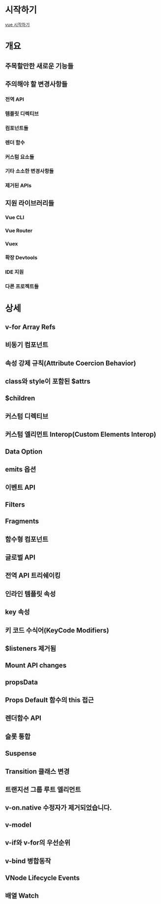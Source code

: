 # 시작하기
[vue 시작하기](https://v3.ko.vuejs.org/guide/migration/introduction.html)

# 개요

## 주목할만한 새로운 기능들

## 주의해야 할 변경사항들

### 전역 API
### 템플릿 디렉티브
### 컴포넌트들
### 렌더 함수
### 커스텀 요소들
### 기타 소소한 변경사항들
### 제거된 APIs

## 지원 라이브러리들

### Vue CLI
### Vue Router
### Vuex
### 확장 Devtools
### IDE 지원
### 다른 프로젝트들

# 상세

## v-for Array Refs
## 비동기 컴포넌트
## 속성 강제 규칙(Attribute Coercion Behavior)
## class와 style이 포함된 $attrs
## $children
## 커스텀 디렉티브
## 커스텀 엘리먼트 Interop(Custom Elements Interop)
## Data Option
## emits 옵션
## 이벤트 API
## Filters
## Fragments
## 함수형 컴포넌트
## 글로벌 API
## 전역 API 트리쉐이킹
## 인라인 템플릿 속성
## key 속성
## 키 코드 수식어(KeyCode Modifiers)
## $listeners 제거됨
## Mount API changes
## propsData
## Props Default 함수의 this 접근
## 렌더함수 API
## 슬롯 통합
## Suspense
## Transition 클래스 변경
## 트랜지션 그룹 루트 엘리먼트
## v-on.native 수정자가 제거되었습니다.
## v-model
## v-if와 v-for의 우선순위
## v-bind 병합동작
## VNode Lifecycle Events
## 배열 Watch
